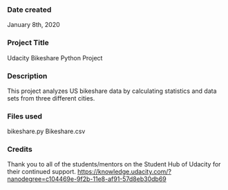 ### Date created
January 8th, 2020

### Project Title
Udacity Bikeshare Python Project

### Description
This project analyzes US bikeshare data by calculating statistics and data sets from three different cities.

### Files used
bikeshare.py
Bikeshare.csv

### Credits
Thank you to all of the students/mentors on the Student Hub of Udacity for their continued support.
https://knowledge.udacity.com/?nanodegree=c104469e-9f2b-11e8-af91-57d8eb30db69
